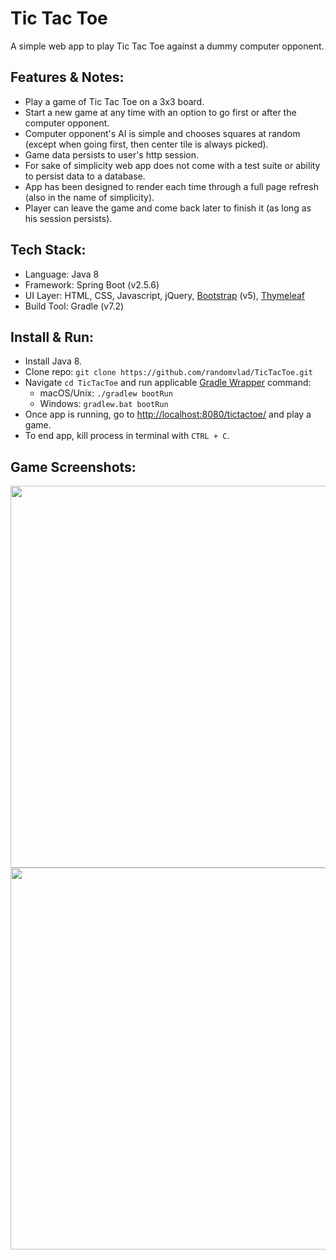 # Tic Tac Toe

A simple web app to play Tic Tac Toe against a dummy computer opponent.
 
## Features & Notes:
* Play a game of Tic Tac Toe on a 3x3 board.
* Start a new game at any time with an option to go first or after the computer opponent.
* Computer opponent's AI is simple and chooses squares at random (except when going first, then center tile is always picked).
* Game data persists to user's http session.
* For sake of simplicity web app does not come with a test suite or ability to persist data to a database.
* App has been designed to render each time through a full page refresh (also in the name of simplicity).
* Player can leave the game and come back later to finish it (as long as his session persists).

## Tech Stack:
* Language: Java 8
* Framework: Spring Boot (v2.5.6)
* UI Layer: HTML, CSS, Javascript, jQuery, [Bootstrap](https://getbootstrap.com/) (v5), [Thymeleaf](http://www.thymeleaf.org/)
* Build Tool: Gradle (v7.2)

## Install & Run:
* Install Java 8.
* Clone repo: `git clone https://github.com/randomvlad/TicTacToe.git`
* Navigate `cd TicTacToe` and run applicable [Gradle Wrapper](https://docs.gradle.org/current/userguide/gradle_wrapper.html#sec:using_wrapper) command:
  * macOS/Unix: `./gradlew bootRun`
  * Windows: `gradlew.bat bootRun`
* Once app is running, go to [http://localhost:8080/tictactoe/](http://localhost:8080/tictactoe/) and play a game.
* To end app, kill process in terminal with `CTRL + C`. 

## Game Screenshots:

<img src="src/main/resources/static/images/tictactoe_screenshot_win.png" style="width: 800px; height: 611px;" />
<br />
<img src="src/main/resources/static/images/tictactoe_screenshot_loss.png" style="width: 800px; height: 611px;" />
